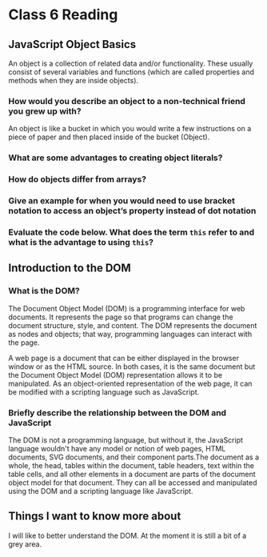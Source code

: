 # Class 6 Reading

## JavaScript Object Basics

An object is a collection of related data and/or functionality. These usually consist of several variables and functions (which are called properties and methods when they are inside objects).

### How would you describe an object to a non-technical friend you grew up with?

An object is like a bucket in which you would write a few instructions on a piece of paper and then placed inside of the bucket (Object).

### What are some advantages to creating object literals?

### How do objects differ from arrays?

<!-- Object is like a shell to house different variables, and a array is a list of different things. expand on -->

### Give an example for when you would need to use bracket notation to access an object’s property instead of dot notation

### Evaluate the code below. What does the term `this` refer to and what is the advantage to using `this`?

## Introduction to the DOM

### What is the DOM?

The Document Object Model (DOM) is a programming interface for web documents. It represents the page so that programs can change the document structure, style, and content. The DOM represents the document as nodes and objects; that way, programming languages can interact with the page.

A web page is a document that can be either displayed in the browser window or as the HTML source. In both cases, it is the same document but the Document Object Model (DOM) representation allows it to be manipulated. As an object-oriented representation of the web page, it can be modified with a scripting language such as JavaScript.

### Briefly describe the relationship between the DOM and JavaScript

The DOM is not a programming language, but without it, the JavaScript language wouldn't have any model or notion of web pages, HTML documents, SVG documents, and their component parts.The document as a whole, the head, tables within the document, table headers, text within the table cells, and all other elements in a document are parts of the document object model for that document. They can all be accessed and manipulated using the DOM and a scripting language like JavaScript.

## Things I want to know more about

I will like to better understand the DOM. At the moment it is still a bit of a grey area.
